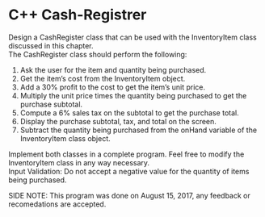 # C++ Cash-Registrer
Design a  CashRegister  class that can be used with the  InventoryItem  class discussed in this chapter.  
The  CashRegister  class should perform the following:    

1. Ask the user for the item and quantity being purchased. 
2. Get the item’s cost from the  InventoryItem  object.
3. Add a 30% profit to the cost to get the item’s unit price.
4. Multiply the unit price times the quantity being purchased to get the purchase subtotal.  
5. Compute a 6% sales tax on the subtotal to get the purchase total. 
6. Display the purchase subtotal, tax, and total on the screen. 
7. Subtract the quantity being purchased from the  onHand  variable of the InventoryItem  class object. 

Implement both classes in a complete program. Feel free to modify the  InventoryItem  class in any way necessary.   
Input Validation: Do not accept a negative value for the quantity of items being purchased.

SIDE NOTE: This program was done on August 15, 2017, any feedback or recomedations are accepted.
